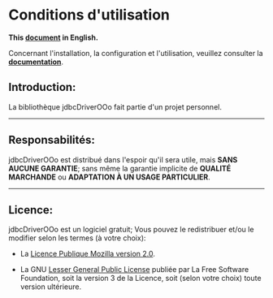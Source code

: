 # Conditions d'utilisation

**This [document][1] in English.**

Concernant l'installation, la configuration et l'utilisation,
veuillez consulter la **[documentation][2]**.

## Introduction:

La bibliothèque jdbcDriverOOo fait partie d'un projet personnel.

___
## Responsabilités:

jdbcDriverOOo est distribué dans l'espoir qu'il sera utile,
mais **SANS AUCUNE GARANTIE**; sans même la garantie implicite de
**QUALITÉ MARCHANDE** ou **ADAPTATION À UN USAGE PARTICULIER**.

___
## Licence:

jdbcDriverOOo est un logiciel gratuit; Vous pouvez le redistribuer et/ou
le modifier selon les termes (à votre choix):

- La [Licence Publique Mozilla version 2.0][3].

- La GNU [Lesser General Public License][4] publiée par La Free Software Foundation,
soit la version 3 de la Licence, soit (selon votre choix) toute version ultérieure.

[1]: <https://prrvchr.github.io/jdbcDriverOOo/source/jdbcDriverOOo/registration/TermsOfUse_en>
[2]: <https://prrvchr.github.io/jdbcDriverOOo/README_fr>
[3]: <http://mozilla.org/MPL/2.0/>
[4]: <http://www.gnu.org/licenses/lgpl-3.0.html>
